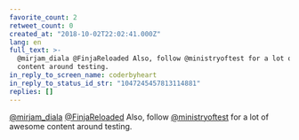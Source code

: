 ```yaml
---
favorite_count: 2
retweet_count: 0
created_at: "2018-10-02T22:02:41.000Z"
lang: en
full_text: >-
  @mirjam_diala @FinjaReloaded Also, follow @ministryoftest for a lot of awesome
  content around testing.
in_reply_to_screen_name: coderbyheart
in_reply_to_status_id_str: "1047245457813114881"
replies: []
---
```


[@mirjam_diala](https://twitter.com/mirjam_diala)
[@FinjaReloaded](https://twitter.com/FinjaReloaded) Also, follow
[@ministryoftest](https://twitter.com/ministryoftest) for a lot of awesome
content around testing.
